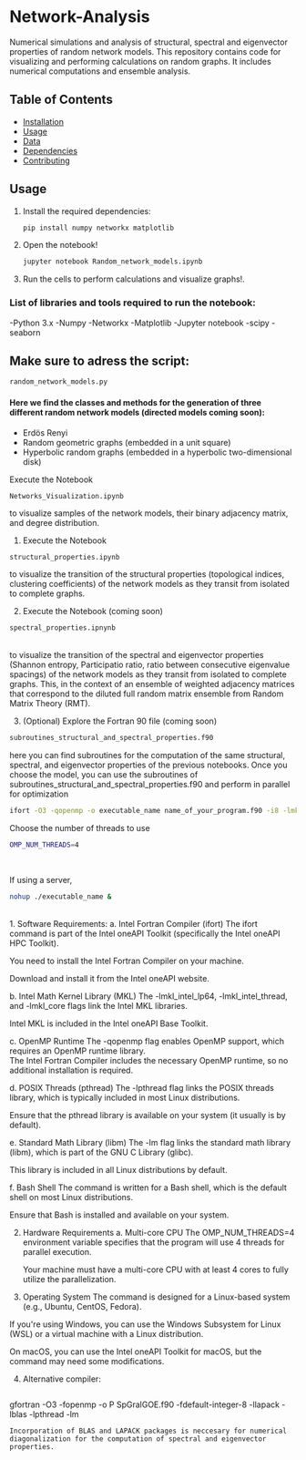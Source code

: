 # Network-Analysis
Numerical simulations and analysis of structural, spectral and eigenvector properties of random network models.
This repository contains code for visualizing and performing calculations on random graphs. It includes numerical computations and ensemble analysis.
## Table of Contents
- [Installation](#installation)
- [Usage](#usage)
- [Data](#data)
- [Dependencies](#dependencies)
- [Contributing](#contributing)

## Usage
1. Install the required dependencies:
   ```bash
   pip install numpy networkx matplotlib
2. Open the notebook!
   ```bash
   jupyter notebook Random_network_models.ipynb
4. Run the cells to perform calculations and visualize graphs!.

### List of libraries and tools required to run the notebook:
-Python 3.x
-Numpy
-Networkx
-Matplotlib
-Jupyter notebook
-scipy
-seaborn

## Make sure to adress the script:
```bash
random_network_models.py
```

#### Here we find the classes and methods for the generation of three different random network models (directed models coming soon):
- Erdös Renyi
- Random geometric graphs (embedded in a unit square)
- Hyperbolic random graphs (embedded in a hyperbolic two-dimensional disk)

Execute the Notebook 
```bash
Networks_Visualization.ipynb
```
to visualize samples of the network models, their binary adjacency matrix, and degree distribution.

1. Execute the Notebook
```bsh
structural_properties.ipynb
```
to visualize the transition of the structural properties (topological indices, clustering coefficients) of the network models as they transit from isolated to complete graphs.

2. Execute the Notebook (coming soon) <br>
```bash
spectral_properties.ipnynb
```
<br>
to visualize the transition of the spectral and eigenvector properties (Shannon entropy, Participatio ratio, ratio between consecutive eigenvalue spacings) of the network models as they transit from isolated to complete graphs. This, in the context of an ensemble of weighted adjacency matrices that correspond to the diluted full random matrix ensemble from Random Matrix Theory (RMT).

3. (Optional) Explore the Fortran 90 file (coming soon) <br>
```bash
subroutines_structural_and_spectral_properties.f90
```

here you can find subroutines for the computation of the same structural, spectral, and eigenvector properties of the previous notebooks.
Once you choose the model, you can use the subroutines of subroutines_structural_and_spectral_properties.f90 and perform in parallel for optimization <br>
```bash
ifort -O3 -qopenmp -o executable_name name_of_your_program.f90 -i8 -lmkl_intel_lp64 -lmkl_intel_thread -lmkl_core -lpthread -lm
```

Choose the number of threads to use
```bash
OMP_NUM_THREADS=4
```
<br>


If using a server, <br>
```bash
nohup ./executable_name & 
```
<br>
1. Software Requirements:
   a. Intel Fortran Compiler (ifort)
   The ifort command is part of the Intel oneAPI Toolkit (specifically the Intel oneAPI HPC Toolkit).

   You need to install the Intel Fortran Compiler on your machine.

   Download and install it from the Intel oneAPI website.

   b. Intel Math Kernel Library (MKL)
   The -lmkl_intel_lp64, -lmkl_intel_thread, and -lmkl_core flags link the Intel MKL libraries.

   Intel MKL is included in the Intel oneAPI Base Toolkit.

   c. OpenMP Runtime
   The -qopenmp flag enables OpenMP support, which requires an OpenMP runtime library.<br>
   The Intel Fortran Compiler includes the necessary OpenMP runtime, so no additional installation is required.

   d. POSIX Threads (pthread)
   The -lpthread flag links the POSIX threads library, which is typically included in most Linux distributions.

   Ensure that the pthread library is available on your system (it usually is by default).

   e. Standard Math Library (libm)
   The -lm flag links the standard math library (libm), which is part of the GNU C Library (glibc).

   This library is included in all Linux distributions by default.

   f. Bash Shell
   The command is written for a Bash shell, which is the default shell on most Linux distributions.

   Ensure that Bash is installed and available on your system.

2. Hardware Requirements
   a. Multi-core CPU
   The OMP_NUM_THREADS=4 environment variable specifies that the program will use 4 threads for parallel execution.

   Your machine must have a multi-core CPU with at least 4 cores to fully utilize the parallelization.

   

3. Operating System
The command is designed for a Linux-based system (e.g., Ubuntu, CentOS, Fedora).

If you're using Windows, you can use the Windows Subsystem for Linux (WSL) or a virtual machine with a Linux distribution.

On macOS, you can use the Intel oneAPI Toolkit for macOS, but the command may need some modifications.

4. Alternative compiler:
   ```bash
gfortran -O3 -fopenmp -o P SpGralGOE.f90 -fdefault-integer-8 -llapack -lblas -lpthread -lm
```
Incorporation of BLAS and LAPACK packages is neccesary for numerical diagonalization for the computation of spectral and eigenvector properties.


